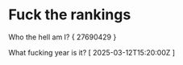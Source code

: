 # Fuck the rankings

Who the hell am I?
{ 27690429 }

What fucking year is it?
[ 2025-03-12T15:20:00Z ]
